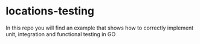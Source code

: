 # locations-testing

In this repo you will find an example that shows how to correctly implement unit, integration and functional testing in GO
